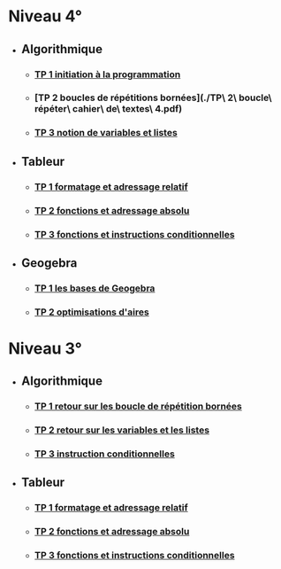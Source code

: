 # Niveau 4°  

 * ## Algorithmique  

   * ### [TP 1 initiation à la programmation](./TP1.md)
   * ### [TP 2 boucles de répétitions bornées](./TP\ 2\ boucle\ répéter\ cahier\ de\ textes\ 4.pdf)
   * ### [TP 3 notion de variables et listes]()

 * ## Tableur  

   * ### [TP 1 formatage et adressage relatif]()
   * ### [TP 2 fonctions et adressage absolu]()
   * ### [TP 3 fonctions et instructions conditionnelles]()

 * ## Geogebra  

   * ### [TP 1 les bases de Geogebra](./Geogebra_TP1.md)
   * ### [TP 2 optimisations d'aires]()  

# Niveau 3°

* ## Algorithmique  

   * ### [TP 1 retour sur les boucle de répétition bornées](./TP1.md)
   * ### [TP 2 retour sur les variables et les listes]()
   * ### [TP 3 instruction conditionnelles]()

 * ## Tableur  

   * ### [TP 1 formatage et adressage relatif]()
   * ### [TP 2 fonctions et adressage absolu]()
   * ### [TP 3 fonctions et instructions conditionnelles]()

